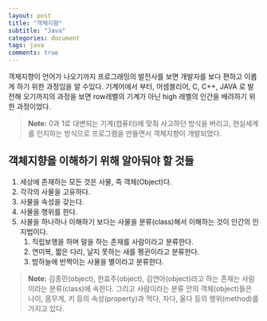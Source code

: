 ```yaml
---
layout: post
title: "객체지향"
subtitle: "Java"
categories: document
tags: java
comments: true
---
```


객제지향이 언어가 나오기까지 프로그래밍의 발전사를 보면 개발자를 보다 편하고 이롭게 하기 위한 과정임을 알 수있다. 기계어에서 부터, 어셈블리어, C, C++, JAVA 로 발전해 오기까지의 과정을 보면 row레벨의 기계가 아닌 high 레벨의 인간을 배려하기 위한 과정이었다.

> **Note:** 0과 1로 대변되는 기계(컴퓨터)에 맞춰 사고하던 방식을 버리고, 현실세계를 인지하는 방식으로 프로그램을 만들면서 객체지향이 개발되었다.

## 객체지향을 이해하기 위해 알아둬야 할 것들

1. 세상에 존재하는 모든 것은 사물, 즉 객체(Object)다.
2. 각각의 사물을 고유하다.
3. 사물을 속성을 갖는다.
4. 사물을 행위를 한다.
5. 사물을 하나하나 이해하기 보다는 사물을 분류(class)해서 이해하는 것이 인간의 인지법이다.
   1. 직립보행을 하며 말을 하는 존재를 사람이라고 분류한다.
   2. 연미복, 짧은 다리, 날지 못하는 새를 펭귄이라고 분류한다.
   3. 밤하늘에 반짝이는 사물을 별이라고 분류한다.

> **Note:** 김종민(object), 한효주(object), 김연아(object)라고 하는 존재는 사람이라는 분류(class)에 속한다. 그리고 사람이라는 분류 안의 객체(object)들은 나이, 몸무게, 키 등의 속성(property)과 먹다, 자다, 울다 등의 행위(method)를 가지고 있다.